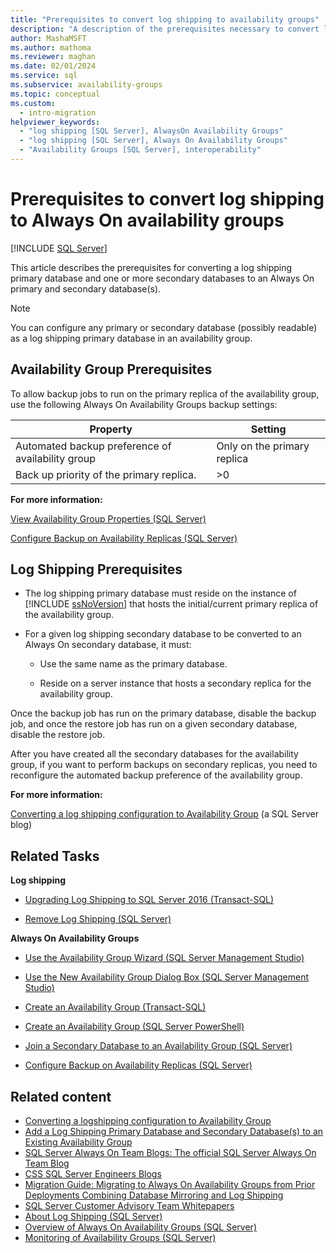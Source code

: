 ```yaml
---
title: "Prerequisites to convert log shipping to availability groups"
description: "A description of the prerequisites necessary to convert log shipping to an Always On availability group."
author: MashaMSFT
ms.author: mathoma
ms.reviewer: maghan
ms.date: 02/01/2024
ms.service: sql
ms.subservice: availability-groups
ms.topic: conceptual
ms.custom:
  - intro-migration
helpviewer_keywords:
  - "log shipping [SQL Server], AlwaysOn Availability Groups"
  - "log shipping [SQL Server], Always On Availability Groups"
  - "Availability Groups [SQL Server], interoperability"
---
```


# Prerequisites to convert log shipping to Always On availability groups

[!INCLUDE [SQL Server](../../../includes/applies-to-version/sqlserver.md)]

This article describes the prerequisites for converting a log shipping primary database and one or more secondary databases to an Always On primary and secondary database(s).

> [!NOTE]  
> You can configure any primary or secondary database (possibly readable) as a log shipping primary database in an availability group.

## <a id="AGPrereqsRealAddress"></a> Availability Group Prerequisites

To allow backup jobs to run on the primary replica of the availability group, use the following Always On Availability Groups backup settings:

| Property | Setting |
| --- | --- |
| Automated backup preference of availability group | Only on the primary replica |
| Back up priority of the primary replica. | >0 |

**For more information:**

[View Availability Group Properties (SQL Server)](../../../database-engine/availability-groups/windows/view-availability-group-properties-sql-server.md)

[Configure Backup on Availability Replicas (SQL Server)](../../../database-engine/availability-groups/windows/configure-backup-on-availability-replicas-sql-server.md)

## <a id="LogShipPrereqs"></a> Log Shipping Prerequisites

- The log shipping primary database must reside on the instance of [!INCLUDE [ssNoVersion](../../../includes/ssnoversion-md.md)] that hosts the initial/current primary replica of the availability group.

- For a given log shipping secondary database to be converted to an Always On secondary database, it must:

  - Use the same name as the primary database.

  - Reside on a server instance that hosts a secondary replica for the availability group.

Once the backup job has run on the primary database, disable the backup job, and once the restore job has run on a given secondary database, disable the restore job.

After you have created all the secondary databases for the availability group, if you want to perform backups on secondary replicas, you need to reconfigure the automated backup preference of the availability group.

**For more information:**

[Converting a log shipping configuration to Availability Group](/archive/blogs/sqlalwayson/converting-a-logshipping-configuration-to-availability-group) (a SQL Server blog)

## <a id="RelatedTasks"></a> Related Tasks

**Log shipping**

- [Upgrading Log Shipping to SQL Server 2016 (Transact-SQL)](../../../database-engine/log-shipping/upgrading-log-shipping-to-sql-server-2016-transact-sql.md)

- [Remove Log Shipping (SQL Server)](../../../database-engine/log-shipping/remove-log-shipping-sql-server.md)

**Always On Availability Groups**

- [Use the Availability Group Wizard (SQL Server Management Studio)](../../../database-engine/availability-groups/windows/use-the-availability-group-wizard-sql-server-management-studio.md)

- [Use the New Availability Group Dialog Box (SQL Server Management Studio)](../../../database-engine/availability-groups/windows/use-the-new-availability-group-dialog-box-sql-server-management-studio.md)

- [Create an Availability Group (Transact-SQL)](../../../database-engine/availability-groups/windows/create-an-availability-group-transact-sql.md)

- [Create an Availability Group (SQL Server PowerShell)](../../../database-engine/availability-groups/windows/create-an-availability-group-sql-server-powershell.md)

- [Join a Secondary Database to an Availability Group (SQL Server)](../../../database-engine/availability-groups/windows/join-a-secondary-database-to-an-availability-group-sql-server.md)

- [Configure Backup on Availability Replicas (SQL Server)](../../../database-engine/availability-groups/windows/configure-backup-on-availability-replicas-sql-server.md)

## Related content

- [Converting a logshipping configuration to Availability Group](/archive/blogs/sqlalwayson/converting-a-logshipping-configuration-to-availability-group)
- [Add a Log Shipping Primary Database and Secondary Database(s) to an Existing Availability Group](/archive/blogs/sqlalwayson/add-a-log-shipping-primary-database-and-secondary-databases-to-an-existing-availability-group)
- [SQL Server Always On Team Blogs: The official SQL Server Always On Team Blog](/archive/blogs/sqlalwayson/)
- [CSS SQL Server Engineers Blogs](/archive/blogs/psssql/)
- [Migration Guide: Migrating to Always On Availability Groups from Prior Deployments Combining Database Mirroring and Log Shipping](/previous-versions/sql/sql-server-2012/jj635217(v=msdn.10))
- [SQL Server Customer Advisory Team Whitepapers](https://techcommunity.microsoft.com/t5/DataCAT/bg-p/DataCAT/)
- [About Log Shipping (SQL Server)](../../../database-engine/log-shipping/about-log-shipping-sql-server.md)
- [Overview of Always On Availability Groups (SQL Server)](../../../database-engine/availability-groups/windows/overview-of-always-on-availability-groups-sql-server.md)
- [Monitoring of Availability Groups (SQL Server)](../../../database-engine/availability-groups/windows/monitoring-of-availability-groups-sql-server.md)
